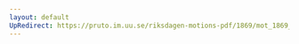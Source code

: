 ```yaml
---
layout: default
UpRedirect: https://pruto.im.uu.se/riksdagen-motions-pdf/1869/mot_1869__ak__20/mot_1869__ak__20-001.pdf
---
```

